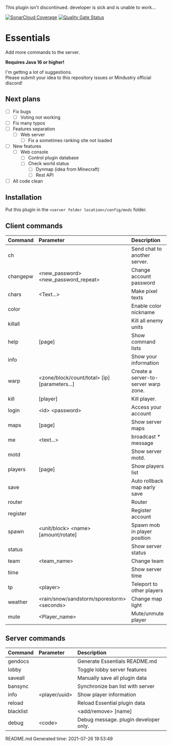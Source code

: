 This plugin isn't discontinued. developer is sick and is unable to work...

[![SonarCloud Coverage](https://sonarcloud.io/api/project_badges/measure?project=Kieaer_Essentials&metric=coverage)](https://sonarcloud.io/component_measures/metric/coverage/list?id=Kieaer_Essentials) [![Quality Gate Status](https://sonarcloud.io/api/project_badges/measure?project=Kieaer_Essentials&metric=alert_status)](https://sonarcloud.io/dashboard?id=Kieaer_Essentials)
# Essentials
Add more commands to the server.

**__Requires Java 16 or higher!__**

I'm getting a lot of suggestions.<br>
Please submit your idea to this repository issues or Mindustry official discord!

## Next plans
- [ ] Fix bugs
  - [ ] Voting not working
- [ ] Fix many typos
- [ ] Features separation
  - [ ] Web server
    - [ ] Fix a sometimes ranking site not loaded
- [ ] New features
  - [ ] Web console
    - [ ] Control plugin database
    - [ ] Check world status
      - [ ] Dynmap (idea from Minecraft)
      - [ ] Rest API
- [ ] All code clean

## Installation

Put this plugin in the ``<server folder location>/config/mods`` folder.

## Client commands
| Command | Parameter | Description |
|:---|:---|:--- |
| ch |  | Send chat to another server. |
| changepw | &lt;new_password&gt; &lt;new_password_repeat&gt; | Change account password |
| chars | &lt;Text...&gt; | Make pixel texts |
| color |  | Enable color nickname |
| killall |  | Kill all enemy units |
| help | [page] | Show command lists |
| info |  | Show your information |
| warp | &lt;zone/block/count/total&gt; [ip] [parameters...] | Create a server-to-server warp zone. |
| kill | [player] | Kill player. |
| login | &lt;id&gt; &lt;password&gt; | Access your account |
| maps | [page] | Show server maps |
| me | &lt;text...&gt; | broadcast * message |
| motd |  | Show server motd. |
| players | [page] | Show players list |
| save |  | Auto rollback map early save |
| router |  | Router |
| register |  | Register account |
| spawn | &lt;unit/block&gt; &lt;name&gt; [amount/rotate] | Spawn mob in player position |
| status |  | Show server status |
| team | &lt;team_name&gt; | Change team |
| time |  | Show server time |
| tp | &lt;player&gt; | Teleport to other players |
| weather | &lt;rain/snow/sandstorm/sporestorm&gt; &lt;seconds&gt; | Change map light |
| mute | &lt;Player_name&gt; | Mute/unmute player |

## Server commands
| Command | Parameter | Description |
|:---|:---|:--- |
| gendocs |  | Generate Essentials README.md |
| lobby |  | Toggle lobby server features |
| saveall |  | Manually save all plugin data |
| bansync |  | Synchronize ban list with server |
| info | &lt;player/uuid&gt; | Show player information |
| reload |  | Reload Essential plugin data |
| blacklist |  | <add/remove> [name] |
| debug | &lt;code&gt; | Debug message. plugin developer only. |

README.md Generated time: 2021-07-26 19:53:49
